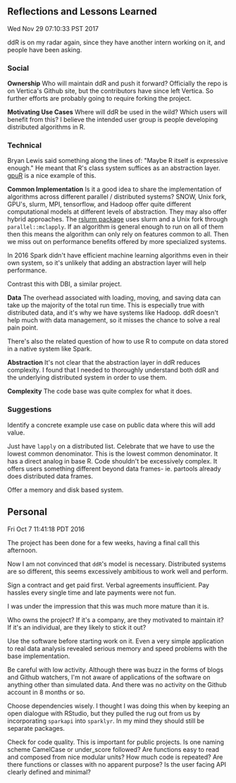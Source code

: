 ## Reflections and Lessons Learned

Wed Nov 29 07:10:33 PST 2017

ddR is on my radar again, since they have another intern working on it, and
people have been asking.

### Social

__Ownership__ Who will maintain ddR and push it forward? Officially the
repo is on Vertica's Github site, but the contributors have since left
Vertica. So further efforts are probably going to require forking the
project.

__Motivating Use Cases__ Where will ddR be used in the wild? Which
users will benefit from this? I believe the intended user group is people
developing distributed algorithms in R.

### Technical

Bryan Lewis said something along the lines of: "Maybe R itself is
expressive enough." He meant that R's class system suffices as an
abstraction layer. [gpuR](https://github.com/cdeterman/gpuR) is a nice
example of this.

__Common Implementation__ Is it a good idea to share the implementation of
algorithms across different parallel / distributed systems? SNOW, Unix
fork, GPU's, slurm, MPI, tensorflow, and Hadoop offer quite different
computational models at different levels of abstraction. They may also
offer hybrid approaches. The [rslurm
package](https://cran.r-project.org/web/packages/rslurm/index.html) uses
slurm and a Unix fork through `parallel::mclapply`. If an algorithm is
general enough to run on all of them then this means the algorithm can only
rely on features common to all. Then we miss out on performance benefits
offered by more specialized systems.

In 2016 Spark didn't have efficient machine learning algorithms even in their own system, so
it's unlikely that adding an abstraction layer will help performance.

Contrast this with DBI, a similar project.


__Data__ The overhead associated with loading, moving, and saving data can
take up the majority of the total run time. This is especially true with
distributed data, and it's why we have systems like Hadoop. ddR doesn't
help much with data management, so it misses the chance to solve a real
pain point.

There's also the related question of how to use R to compute on data stored
in a native system like Spark.

__Abstraction__ It's not clear that the abstraction layer in ddR reduces
complexity. I found that I needed to thoroughly understand both ddR and
the underlying distributed system in order to use them.

__Complexity__ The code base was quite complex for what it does.

### Suggestions

Identify a concrete example use case on public data where this will add value.

Just have `lapply` on a distributed list. 
Celebrate that we have to use the lowest common denominator.
This is the lowest common
denominator. It has a direct analog in base R. Code shouldn't be
excessively complex. It offers users something different beyond data
frames- ie. partools already does distributed data frames.

Offer a memory and disk based system.

## Personal

Fri Oct  7 11:41:18 PDT 2016

The project has been done for a few weeks, having a final call this
afternoon.

Now I am not convinced that `ddR`'s model is necessary. Distributed systems
are so different, this seems excessively ambitious to work well and
perform.

Sign a contract and get paid first. Verbal agreements insufficient. Pay
hassles every single time and late payments were not fun.

I was under the impression that this was much more
mature than it is. 

Who owns the project? If it's a company, are they motivated to maintain it? If it's
an individual, are they likely to stick it out?

Use the software before starting work on it. Even a very simple application
to real data analysis revealed serious memory and speed problems with the
base implementation. 

Be careful with low activity. Although there was buzz in the forms of blogs
and Github watchers, I'm not aware of applications of the
software on anything other than simulated data. And there was no activity
on the Github account in 8 months or so.

Choose dependencies wisely. I thought I was doing this when by keeping an
open dialogue with RStudio, but they pulled the rug out from us by
incorporating `sparkapi` into `sparklyr`. In my mind they should still be
separate packages.

Check for code quality. This is important for public projects. Is one
naming scheme CamelCase or under_score followed? Are functions easy to read
and composed from nice modular units? How much code is repeated? Are there
functions or classes with no apparent purpose? Is the user facing API
clearly defined and minimal?
